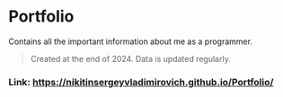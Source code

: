 # Portfolio

Contains all the important information about me as a programmer.
> Created at the end of 2024. Data is updated regularly.
### Link: https://nikitinsergeyvladimirovich.github.io/Portfolio/
